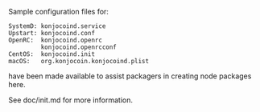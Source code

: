 Sample configuration files for:
```
SystemD: konjocoind.service
Upstart: konjocoind.conf
OpenRC:  konjocoind.openrc
         konjocoind.openrcconf
CentOS:  konjocoind.init
macOS:   org.konjocoin.konjocoind.plist
```
have been made available to assist packagers in creating node packages here.

See doc/init.md for more information.
